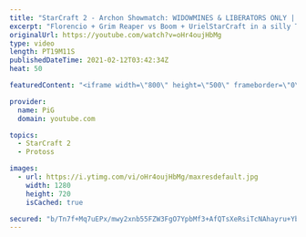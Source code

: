 ```yaml
---
title: "StarCraft 2 - Archon Showmatch: WIDOWMINES & LIBERATORS ONLY | Florencio Files #212"
excerpt: "Florencio + Grim Reaper vs Boom + UrielStarCraft in a silly TvT where they can only build widowmines and liberators. What could go wrong?! Let me know your Flo-tainted ideas for the next silly showmatch we do 🐷 Support PiG: http://paypal.me/PiGSC2 | https://www.patreon.com/PiGSC2  🧜Florencio Files"
originalUrl: https://youtube.com/watch?v=oHr4oujHbMg
type: video
length: PT19M11S
publishedDateTime: 2021-02-12T03:42:34Z
heat: 50

featuredContent: "<iframe width=\"800\" height=\"500\" frameborder=\"0\" src=\"https://www.youtube.com/embed/oHr4oujHbMg\" allow=\"accelerometer; autoplay; encrypted-media; gyroscope; picture-in-picture\" allowfullscreen></iframe>"

provider:
  name: PiG
  domain: youtube.com

topics:
  - StarCraft 2
  - Protoss

images:
  - url: https://i.ytimg.com/vi/oHr4oujHbMg/maxresdefault.jpg
    width: 1280
    height: 720
    isCached: true

secured: "b/Tn7f+Mq7uEPx/mwy2xnb55FZW3FgO7YpbMf3+AfQTsXeRsiTcNAhayru+Ybml4pS/EtG5q1LPghAJqcPwVVbuUDjBcJpsRC5EcHMYudAPW0vXR0uPitJkJ/31SPDNHU2nEQK11hIgPTmc5Ef9FirzGhidZjOS23qB+FsCAoEs55KYbxWEl3bbyikSCC/gSlqYGG3lCYeS+zrn+9t5U90ta0Fc8yWXeCYjqmAaFKsh/iPEJ7+zSgZm5xw3Csarm5zUzrm3Pc5SjLXDRiMvsnLmr+F6ZVL5/b/GQo7Uf918b3t8GTRrHqZvNcOSfFdVPYs6GoJjZK2qO7jM65BJORymFwa+FktyQQfsya9yNMkzoun7sAUxNOUOep/p1hBrmeKTMdZsBHmMAMsgwU15xVh/YZjLcuQeUiY+GBFXFBTQ=;Al6UIwME+1yqhDBZkaKALA=="
---
```


